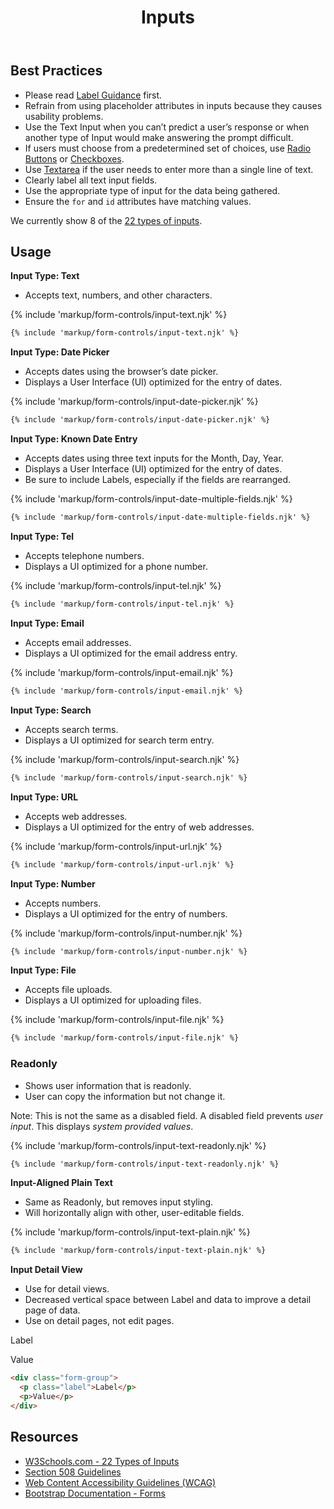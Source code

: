 ﻿---
title: Inputs
summary: The Input element specifies a field for the user to enter information on a page.
tags: forms
layout: page-guide
eleventyNavigation:
  key: Inputs
  parent: Form Controls
  order: 6
  excerpt: The Input element specifies a field for the user to enter information on a page.
  img: /img/illustrations/illus-inputs.svg
---
    
## Best Practices

- Please read [Label Guidance](/form-controls/labels-guidance) first.
- Refrain from using placeholder attributes in inputs because they causes usability problems.
- Use the Text Input when you can’t predict a user’s response or when another type of Input would make answering the prompt difficult.
- If users must choose from a predetermined set of choices, use [Radio Buttons](/form-controls/radios) or [Checkboxes](/form-controls/checkboxes).
- Use [Textarea](/form-controls/textarea) if the user needs to enter more than a single line of text.
- Clearly label all text input fields.
- Use the appropriate type of input for the data being gathered.
- Ensure the `for` and `id` attributes have matching values.

We currently show 8 of the <a href="https://www.w3schools.com/html/html_form_input_types.asp" target="_blank">22 types of inputs</a>.

## Usage
**Input Type: Text**

- Accepts text, numbers, and other characters.

{% include 'markup/form-controls/input-text.njk' %}

``` html
{% include 'markup/form-controls/input-text.njk' %}
```

**Input Type: Date Picker**

- Accepts dates using the browser’s date picker. 
- Displays a User Interface (UI) optimized for the entry of dates.

{% include 'markup/form-controls/input-date-picker.njk' %}

``` html
{% include 'markup/form-controls/input-date-picker.njk' %}
```

**Input Type: Known Date Entry**

- Accepts dates using three text inputs for the Month, Day, Year. 
- Displays a User Interface (UI) optimized for the entry of dates.
- Be sure to include Labels, especially if the fields are rearranged.

{% include 'markup/form-controls/input-date-multiple-fields.njk' %}

``` html
{% include 'markup/form-controls/input-date-multiple-fields.njk' %}
```

**Input Type: Tel**

- Accepts telephone numbers.
- Displays a UI optimized for a phone number.

{% include 'markup/form-controls/input-tel.njk' %}

``` html
{% include 'markup/form-controls/input-tel.njk' %}
```

**Input Type: Email**

- Accepts email addresses.
- Displays a UI optimized for the email address entry.

{% include 'markup/form-controls/input-email.njk' %}

``` html
{% include 'markup/form-controls/input-email.njk' %}
```

**Input Type: Search**

- Accepts search terms.
- Displays a UI optimized for search term entry.

{% include 'markup/form-controls/input-search.njk' %}

``` html
{% include 'markup/form-controls/input-search.njk' %}
```

**Input Type: URL**

- Accepts web addresses.
- Displays a UI optimized for the entry of web addresses.

{% include 'markup/form-controls/input-url.njk' %}

``` html
{% include 'markup/form-controls/input-url.njk' %}
```

**Input Type: Number**

- Accepts numbers.
- Displays a UI optimized for the entry of numbers.

{% include 'markup/form-controls/input-number.njk' %}

``` html
{% include 'markup/form-controls/input-number.njk' %}
```

**Input Type: File**

- Accepts file uploads.
- Displays a UI optimized for uploading files.

{% include 'markup/form-controls/input-file.njk' %}

``` html
{% include 'markup/form-controls/input-file.njk' %}
```

### Readonly

- Shows user information that is readonly.
- User can copy the information but not change it.

Note: This is not the same as a disabled field. A disabled field prevents _user input_. This displays _system provided values_.

{% include 'markup/form-controls/input-text-readonly.njk' %}

``` html
{% include 'markup/form-controls/input-text-readonly.njk' %}
```

**Input-Aligned Plain Text**

- Same as Readonly, but removes input styling.
- Will horizontally align with other, user-editable fields.

{% include 'markup/form-controls/input-text-plain.njk' %}

``` html
{% include 'markup/form-controls/input-text-plain.njk' %}
```

**Input Detail View**

- Use for detail views.
- Decreased vertical space between Label and data to improve a detail page of data.
- Use on detail pages, not edit pages.

<div class="form-group">
  <p class="label">Label</p>
  <p>Value</p>
</div>

``` html
<div class="form-group">
  <p class="label">Label</p>
  <p>Value</p>
</div>
```

## Resources

* <a href="https://www.w3schools.com/html/html_form_input_types.asp" target="_blank">W3Schools.com - 22 Types of Inputs</a>
* <a href="https://www.section508.gov/" target="_blank">Section 508 Guidelines</a>
* <a href="https://www.w3.org/TR/WCAG21/" target="_blank">Web Content Accessibility Guidelines (WCAG)</a>
* <a href="{% include 'links/forms.njk' %}" target="_blank">Bootstrap Documentation - Forms</a>
